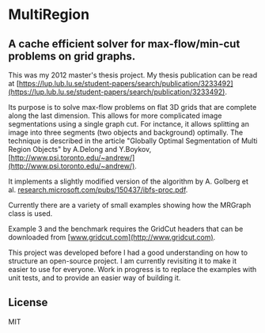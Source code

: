 # MultiRegion
## A cache efficient solver for max-flow/min-cut problems on grid graphs.

This was my 2012 master's thesis project. My thesis publication can be read at [https://lup.lub.lu.se/student-papers/search/publication/3233492](https://lup.lub.lu.se/student-papers/search/publication/3233492).

Its purpose is to solve max-flow problems on flat 3D grids that are complete along the last dimension. This allows for more complicated image segmentations using a single graph cut. For inctance, it allows splitting an image into three segments (two objects and background) optimally. The technique is described in the article "Globally Optimal Segmentation of Multi Region Objects" by A.Delong and Y.Boykov, [http://www.psi.toronto.edu/~andrew/](http://www.psi.toronto.edu/~andrew/).

It implements a slightly modified version of the algorithm by A. Golberg et al. [research.microsoft.com/pubs/150437/ibfs-proc.pdf](http://research.microsoft.com/pubs/150437/ibfs-proc.pdf).

Currently there are a variety of small examples showing how the MRGraph class is used.

Example 3 and the benchmark requires the GridCut headers that can be downloaded from [www.gridcut.com](http://www.gridcut.com).

This project was developed before I had a good understanding on how to structure an open-source project. I am currently revisiting it to make it easier to use for everyone. Work in progress is to replace the examples with unit tests, and to provide an easier way of building it.

## License

MIT
